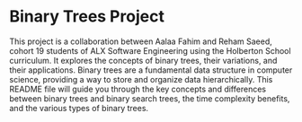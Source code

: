 # Binary Trees Project
This project is a collaboration between Aalaa Fahim and Reham Saeed, cohort 19 students of ALX Software Engineering using the Holberton School curriculum. It explores the concepts of binary trees, their variations, and their applications.
Binary trees are a fundamental data structure in computer science, providing a way to store and organize data hierarchically. This README file will guide you through the key concepts and differences between binary trees and binary search trees, the time complexity benefits, and the various types of binary trees.
